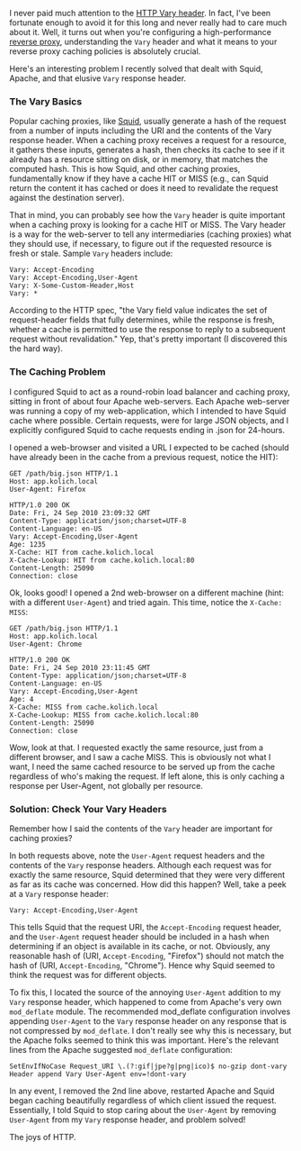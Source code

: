I never paid much attention to the [HTTP Vary header](http://www.w3.org/Protocols/rfc2616/rfc2616-sec14.html#sec14.44).  In fact, I've been fortunate enough to avoid it for this long and never really had to care much about it.  Well, it turns out when you're configuring a high-performance [reverse proxy](http://en.wikipedia.org/wiki/Reverse_proxy), understanding the `Vary` header and what it means to your reverse proxy caching policies is absolutely crucial.

Here's an interesting problem I recently solved that dealt with Squid, Apache, and that elusive `Vary` response header.

### The Vary Basics

Popular caching proxies, like [Squid](http://www.squid-cache.org/), usually generate a hash of the request from a number of inputs including the URI and the contents of the Vary response header.  When a caching proxy receives a request for a resource, it gathers these inputs, generates a hash, then checks its cache to see if it already has a resource sitting on disk, or in memory, that matches the computed hash.  This is how Squid, and other caching proxies, fundamentally know if they have a cache HIT or MISS (e.g., can Squid return the content it has cached or does it need to revalidate the request against the destination server).

That in mind, you can probably see how the `Vary` header is quite important when a caching proxy is looking for a cache HIT or MISS.  The Vary header is a way for the web-server to tell any intermediaries (caching proxies) what they should use, if necessary, to figure out if the requested resource is fresh or stale.  Sample `Vary` headers include:

```
Vary: Accept-Encoding
Vary: Accept-Encoding,User-Agent
Vary: X-Some-Custom-Header,Host
Vary: *
```

According to the HTTP spec, "the Vary field value indicates the set of request-header fields that fully determines, while the response is fresh, whether a cache is permitted to use the response to reply to a subsequent request without revalidation."  Yep, that's pretty important (I discovered this the hard way).

### The Caching Problem

I configured Squid to act as a round-robin load balancer and caching proxy, sitting in front of about four Apache web-servers.  Each Apache web-server was running a copy of my web-application, which I intended to have Squid cache where possible.  Certain requests, were for large JSON objects, and I explicitly configured Squid to cache requests ending in .json for 24-hours.

I opened a web-browser and visited a URL I expected to be cached (should have already been in the cache from a previous request, notice the HIT):

```
GET /path/big.json HTTP/1.1
Host: app.kolich.local
User-Agent: Firefox

HTTP/1.0 200 OK
Date: Fri, 24 Sep 2010 23:09:32 GMT
Content-Type: application/json;charset=UTF-8
Content-Language: en-US
Vary: Accept-Encoding,User-Agent
Age: 1235
X-Cache: HIT from cache.kolich.local
X-Cache-Lookup: HIT from cache.kolich.local:80
Content-Length: 25090
Connection: close
```

Ok, looks good!  I opened a 2nd web-browser on a different machine (hint: with a different `User-Agent`) and tried again.  This time, notice the `X-Cache: MISS`:

```
GET /path/big.json HTTP/1.1
Host: app.kolich.local
User-Agent: Chrome

HTTP/1.0 200 OK
Date: Fri, 24 Sep 2010 23:11:45 GMT
Content-Type: application/json;charset=UTF-8
Content-Language: en-US
Vary: Accept-Encoding,User-Agent
Age: 4
X-Cache: MISS from cache.kolich.local
X-Cache-Lookup: MISS from cache.kolich.local:80
Content-Length: 25090
Connection: close
```

Wow, look at that.  I requested exactly the same resource, just from a different browser, and I saw a cache MISS.  This is obviously not what I want, I need the same cached resource to be served up from the cache regardless of who's making the request.  If left alone, this is only caching a response per User-Agent, not globally per resource.

### Solution: Check Your Vary Headers

Remember how I said the contents of the `Vary` header are important for caching proxies?

In both requests above, note the `User-Agent` request headers and the contents of the `Vary` response headers.  Although each request was for exactly the same resource, Squid determined that they were very different as far as its cache was concerned.  How did this happen?  Well, take a peek at a `Vary` response header:

```
Vary: Accept-Encoding,User-Agent
```

This tells Squid that the request URI, the `Accept-Encoding` request header, and the `User-Agent` request header should be included in a hash when determining if an object is available in its cache, or not.  Obviously, any reasonable hash of (URI, `Accept-Encoding`, "Firefox") should not match the hash of (URI, `Accept-Encoding`, "Chrome").  Hence why Squid seemed to think the request was for different objects.

To fix this, I located the source of the annoying `User-Agent` addition to my `Vary` response header, which happened to come from Apache's very own `mod_deflate` module.  The recommended mod_deflate configuration involves appending `User-Agent` to the `Vary` response header on any response that is not compressed by `mod_deflate`.  I don't really see why this is necessary, but the Apache folks seemed to think this was important.  Here's the relevant lines from the Apache suggested `mod_deflate` configuration:

```
SetEnvIfNoCase Request_URI \.(?:gif|jpe?g|png|ico)$ no-gzip dont-vary
Header append Vary User-Agent env=!dont-vary
```

In any event, I removed the 2nd line above, restarted Apache and Squid began caching beautifully regardless of which client issued the request.  Essentially, I told Squid to stop caring about the `User-Agent` by removing `User-Agent` from my `Vary` response header, and problem solved!

The joys of HTTP.

<!--- tags: http, apache -->